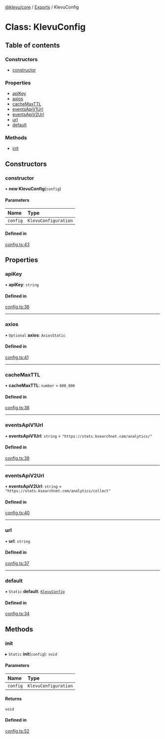 [@klevu/core]() / [Exports](../modules.md) / KlevuConfig

# Class: KlevuConfig

## Table of contents

### Constructors

- [constructor](KlevuConfig.md#constructor)

### Properties

- [apiKey](KlevuConfig.md#apikey)
- [axios](KlevuConfig.md#axios)
- [cacheMaxTTL](KlevuConfig.md#cachemaxttl)
- [eventsApiV1Url](KlevuConfig.md#eventsapiv1url)
- [eventsApiV2Url](KlevuConfig.md#eventsapiv2url)
- [url](KlevuConfig.md#url)
- [default](KlevuConfig.md#default)

### Methods

- [init](KlevuConfig.md#init)

## Constructors

### constructor

• **new KlevuConfig**(`config`)

#### Parameters

| Name | Type |
| :------ | :------ |
| `config` | `KlevuConfiguration` |

#### Defined in

[config.ts:43](https://github.com/klevultd/frontend-sdk/blob/d712c6c/packages/klevu-core/src/config.ts#L43)

## Properties

### apiKey

• **apiKey**: `string`

#### Defined in

[config.ts:36](https://github.com/klevultd/frontend-sdk/blob/d712c6c/packages/klevu-core/src/config.ts#L36)

___

### axios

• `Optional` **axios**: `AxiosStatic`

#### Defined in

[config.ts:41](https://github.com/klevultd/frontend-sdk/blob/d712c6c/packages/klevu-core/src/config.ts#L41)

___

### cacheMaxTTL

• **cacheMaxTTL**: `number` = `600_000`

#### Defined in

[config.ts:38](https://github.com/klevultd/frontend-sdk/blob/d712c6c/packages/klevu-core/src/config.ts#L38)

___

### eventsApiV1Url

• **eventsApiV1Url**: `string` = `"https://stats.ksearchnet.com/analytics/"`

#### Defined in

[config.ts:39](https://github.com/klevultd/frontend-sdk/blob/d712c6c/packages/klevu-core/src/config.ts#L39)

___

### eventsApiV2Url

• **eventsApiV2Url**: `string` = `"https://stats.ksearchnet.com/analytics/collect"`

#### Defined in

[config.ts:40](https://github.com/klevultd/frontend-sdk/blob/d712c6c/packages/klevu-core/src/config.ts#L40)

___

### url

• **url**: `string`

#### Defined in

[config.ts:37](https://github.com/klevultd/frontend-sdk/blob/d712c6c/packages/klevu-core/src/config.ts#L37)

___

### default

▪ `Static` **default**: [`KlevuConfig`](KlevuConfig.md)

#### Defined in

[config.ts:34](https://github.com/klevultd/frontend-sdk/blob/d712c6c/packages/klevu-core/src/config.ts#L34)

## Methods

### init

▸ `Static` **init**(`config`): `void`

#### Parameters

| Name | Type |
| :------ | :------ |
| `config` | `KlevuConfiguration` |

#### Returns

`void`

#### Defined in

[config.ts:52](https://github.com/klevultd/frontend-sdk/blob/d712c6c/packages/klevu-core/src/config.ts#L52)
